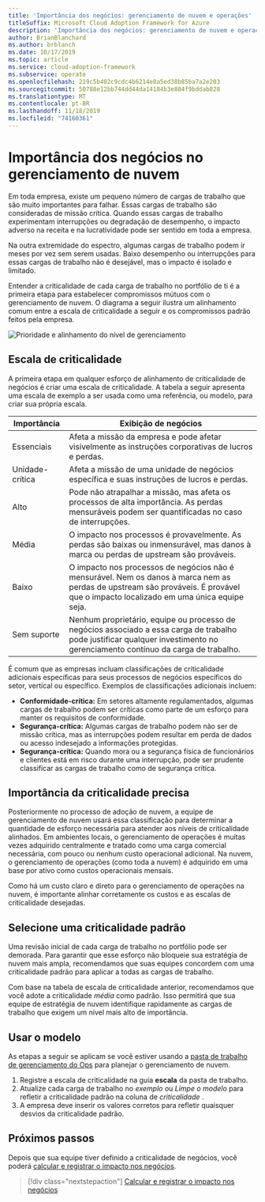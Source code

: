 ```yaml
---
title: 'Importância dos negócios: gerenciamento de nuvem e operações'
titleSuffix: Microsoft Cloud Adoption Framework for Azure
description: 'Importância dos negócios: gerenciamento de nuvem e operações'
author: BrianBlanchard
ms.author: brblanch
ms.date: 10/17/2019
ms.topic: article
ms.service: cloud-adoption-framework
ms.subservice: operate
ms.openlocfilehash: 219c5b402c9cdc4b6214e8a5ed38b85ba7a2e203
ms.sourcegitcommit: 50788e12bb744dd44da14184b3e884f9bddab828
ms.translationtype: MT
ms.contentlocale: pt-BR
ms.lasthandoff: 11/18/2019
ms.locfileid: "74160361"
---
```

# <a name="business-criticality-in-cloud-management"></a>Importância dos negócios no gerenciamento de nuvem

Em toda empresa, existe um pequeno número de cargas de trabalho que são muito importantes para falhar. Essas cargas de trabalho são consideradas de missão crítica. Quando essas cargas de trabalho experimentam interrupções ou degradação de desempenho, o impacto adverso na receita e na lucratividade pode ser sentido em toda a empresa.

Na outra extremidade do espectro, algumas cargas de trabalho podem ir meses por vez sem serem usadas. Baixo desempenho ou interrupções para essas cargas de trabalho não é desejável, mas o impacto é isolado e limitado.

Entender a criticalidade de cada carga de trabalho no portfólio de ti é a primeira etapa para estabelecer compromissos mútuos com o gerenciamento de nuvem.
O diagrama a seguir ilustra um alinhamento comum entre a escala de criticalidade a seguir e os compromissos padrão feitos pela empresa.

![Prioridade e alinhamento do nível de gerenciamento](../../_images/manage/cloud-criticality-alignment.png)

## <a name="criticality-scale"></a>Escala de criticalidade

A primeira etapa em qualquer esforço de alinhamento de criticalidade de negócios é criar uma escala de criticalidade. A tabela a seguir apresenta uma escala de exemplo a ser usada como uma referência, ou modelo, para criar sua própria escala.

| Importância | Exibição de negócios |
| --------- | --------- |
| Essenciais |  Afeta a missão da empresa e pode afetar visivelmente as instruções corporativas de lucros e perdas. |
| Unidade-crítica | Afeta a missão de uma unidade de negócios específica e suas instruções de lucros e perdas. |
| Alto | Pode não atrapalhar a missão, mas afeta os processos de alta importância. As perdas mensuráveis podem ser quantificadas no caso de interrupções. |
| Média | O impacto nos processos é provavelmente. As perdas são baixas ou inmensurável, mas danos à marca ou perdas de upstream são prováveis. |
| Baixo | O impacto nos processos de negócios não é mensurável. Nem os danos à marca nem as perdas de upstream são prováveis. É provável que o impacto localizado em uma única equipe seja. |
| Sem suporte | Nenhum proprietário, equipe ou processo de negócios associado a essa carga de trabalho pode justificar qualquer investimento no gerenciamento contínuo da carga de trabalho. |

É comum que as empresas incluam classificações de criticalidade adicionais específicas para seus processos de negócios específicos do setor, vertical ou específico. Exemplos de classificações adicionais incluem:

- **Conformidade-crítica:** Em setores altamente regulamentados, algumas cargas de trabalho podem ser críticas como parte de um esforço para manter os requisitos de conformidade.
- **Segurança-crítica:** Algumas cargas de trabalho podem não ser de missão crítica, mas as interrupções podem resultar em perda de dados ou acesso indesejado a informações protegidas.
- **Segurança-crítica:** Quando mora ou a segurança física de funcionários e clientes está em risco durante uma interrupção, pode ser prudente classificar as cargas de trabalho como de segurança crítica.

## <a name="importance-of-accurate-criticality"></a>Importância da criticalidade precisa

Posteriormente no processo de adoção de nuvem, a equipe de gerenciamento de nuvem usará essa classificação para determinar a quantidade de esforço necessária para atender aos níveis de criticalidade alinhados. Em ambientes locais, o gerenciamento de operações é muitas vezes adquirido centralmente e tratado como uma carga comercial necessária, com pouco ou nenhum custo operacional adicional. Na nuvem, o gerenciamento de operações (como toda a nuvem) é adquirido em uma base por ativo como custos operacionais mensais.

Como há um custo claro e direto para o gerenciamento de operações na nuvem, é importante alinhar corretamente os custos e as escalas de criticalidade desejadas.

## <a name="select-a-default-criticality"></a>Selecione uma criticalidade padrão

Uma revisão inicial de cada carga de trabalho no portfólio pode ser demorada. Para garantir que esse esforço não bloqueie sua estratégia de nuvem mais ampla, recomendamos que suas equipes concordem com uma criticalidade padrão para aplicar a todas as cargas de trabalho.

Com base na tabela de escala de criticalidade anterior, recomendamos que você adote a criticalidade *média* como padrão. Isso permitirá que sua equipe de estratégia de nuvem identifique rapidamente as cargas de trabalho que exigem um nível mais alto de importância.

## <a name="use-the-template"></a>Usar o modelo

As etapas a seguir se aplicam se você estiver usando a [pasta de trabalho de gerenciamento do Ops](https://raw.githubusercontent.com/microsoft/CloudAdoptionFramework/master/manage/opsmanagementworkbook.xlsx) para planejar o gerenciamento de nuvem.

1. Registre a escala de criticalidade na guia **escala** da pasta de trabalho.
2. Atualize cada carga de trabalho no *exemplo* ou *Limpe o modelo* para refletir a criticalidade padrão na coluna de *criticalidade* .
3. A empresa deve inserir os valores corretos para refletir quaisquer desvios da criticalidade padrão.

## <a name="next-steps"></a>Próximos passos

Depois que sua equipe tiver definido a criticalidade de negócios, você poderá [calcular e registrar o impacto nos negócios](./impact.md).

> [!div class="nextstepaction"]
> [Calcular e registrar o impacto nos negócios](./impact.md)
